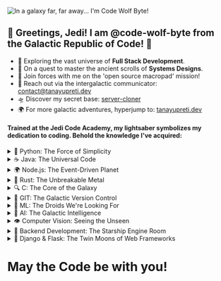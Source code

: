 ![In a galaxy far, far away... I'm Code Wolf Byte!](https://media.giphy.com/media/3ornk57KwDXf81rjWM/giphy.gif)

## 🌌 Greetings, Jedi! I am @code-wolf-byte from the Galactic Republic of Code! 🌌

- 🌠 Exploring the vast universe of **Full Stack Development**.
- 🚀 On a quest to master the ancient scrolls of **Systems Designs**.
- 🌟 Join forces with me on the 'open source macropad' mission!
- 📡 Reach out via the intergalactic communicator: [contact@tanayupreti.dev](mailto:contact@tanayupreti.dev)
- 🛸 Discover my secret base: [server-cloner](https://github.com/code-wolf-byte/server-cloner)
- 🌍 For more galactic adventures, hyperjump to: [tanayupreti.dev](https://www.tanayupreti.dev/)

#### Trained at the Jedi Code Academy, my lightsaber symbolizes my dedication to coding. Behold the knowledge I've acquired:

<details>
  <summary>🐍 Python: The Force of Simplicity</summary>
  
  - Python, the language of the Jedi, brings simplicity and power to the galaxy.
  - Used in various star systems for web development, data analysis, and more.
  
  ![Python Force](https://media.giphy.com/media/XreQmk7ETCak0/giphy.gif)
  
</details>

<details>
  <summary>☕ Java: The Universal Code</summary>
  
  - Java, the ancient language known across galaxies, powers interstellar applications.
  - Its portability ensures it runs on any planet with a JVM.
  
  ![Java Universe](https://media.giphy.com/media/xTiTnoHt2NwerFMsCI/giphy.gif)
  
</details>

<details>
  <summary>🌍 Node.js: The Event-Driven Planet</summary>
  
  - Node.js, powering real-time applications across the galaxy.
  - The force behind many interstellar web services.
  
  ![Node.js Planet](https://media.giphy.com/media/ln7z2eWriiQAllfVcn/giphy.gif)
  
</details>

<details>
  <summary>🚀 Rust: The Unbreakable Metal</summary>
  
  - Rust, the language known for its safety and concurrency.
  - A favorite among starship engineers for its performance.
  
  ![Rust Metal](https://media.giphy.com/media/l0Iyau7QcKtKUYIda/giphy.gif)
  
</details>

<details>
  <summary>🔍 C: The Core of the Galaxy</summary>
  
  - C, the foundational language, is the building block of many star systems.
  - Known for its performance and close ties to machine operations.
  
  ![C Core](https://media.giphy.com/media/3oEjI6hkw6nbYNQkz6/giphy.gif)
  
</details>

<details>
  <summary>🌌 GIT: The Galactic Version Control</summary>
  
  - GIT, the guardian of code history, ensures every change is recorded in the holocron.
  - A must-have tool for every Jedi coder.
  
  ![GIT Galaxy](https://media.giphy.com/media/kH6CqYiquZawmU1HI6/giphy.gif)
  
</details>

<details>
  <summary>🤖 ML: The Droids We're Looking For</summary>
  
  - Machine Learning, training droids to think and act.
  - The future of the galaxy lies in the hands of intelligent machines.
  
  ![ML Droids](https://media.giphy.com/media/181OUQHOCfde0/giphy.gif)
  
</details>

<details>
  <summary>🌠 AI: The Galactic Intelligence</summary>
  
  - Artificial Intelligence, the force that guides starships and civilizations.
  - From protocol droids to strategic algorithms, AI is the future.
  
  ![AI Stars](https://media.giphy.com/media/LJQQhnnXpSHBmzYHQ1/giphy.gif)
  
</details>

<details>
  <summary>👁️ Computer Vision: Seeing the Unseen</summary>
  
  - Computer Vision, enabling droids and starships to perceive the galaxy.
  - From facial recognition to analyzing star patterns, vision is key.
  
  ![Computer Vision](https://media.giphy.com/media/l378bFG2RkMIAKDW8/giphy.gif)
  
</details>

<details>
  <summary>🔧 Backend Development: The Starship Engine Room</summary>
  
  - Backend Development, the heart of every interstellar web application.
  - Powering the logic, databases, and server-side operations.
  
  ![Backend Stars](https://media.giphy.com/media/26Ff5evMweBsENWqk/giphy.gif)

</details>
  
  
<details>
  <summary>🌌 Django & Flask: The Twin Moons of Web Frameworks</summary>
  
  - Django, the heavyweight moon, is known for its "batteries-included" approach.
  - Flask, the lightweight moon, offering flexibility and simplicity.
  
  ![Django & Flask Moons](https://media.giphy.com/media/26Ff5evMweBsENWqk/giphy.gif)
  
</details>

# May the Code be with you!

<!---
code-wolf-byte/code-wolf-byte is a ✨ special ✨ repository because its `README.md` (this file) appears on your GitHub profile.
You can click the Preview link to take a look at your changes.
--->
